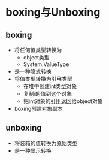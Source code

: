 # boxing与Unboxing

## boxing

- 将任何值类型转换为
  - object类型
  - System.ValueType
- 是一种隐式转换
- 将值类型转换为引用类型
  - 在堆中创建int类型对象
  - 复制i的值到这个对象
  - 把int对象的[引用](csharp_value_reference.md)返回给object对象
- boxing创建对象副本

## unboxing

- 将装箱的值转换为原始类型
- 是一种显示转换